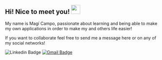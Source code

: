 ## Hi! Nice to meet you! <img src="https://raw.githubusercontent.com/aemmadi/aemmadi/master/wave.gif" width="30px">
My name is Magí Campo, passionate about learning and being able to make my own applications in order to make my and others life easier!

If you want to collaborate feel free to send me a message here or on any of my social networks!

![Linkedin Badge](https://img.shields.io/badge/-MagiCampo-blue?style=flat-square&logo=Linkedin&logoColor=white&link=https://www.linkedin.com/in/magi-campo-troyano-55527490/)
[![Gmail Badge](https://img.shields.io/badge/-magiupc@gmail.com-c14438?style=flat-square&logo=Gmail&logoColor=white&link=mailto:magiupc@gmail.com)](mailto:magiupc@gmail.com)
